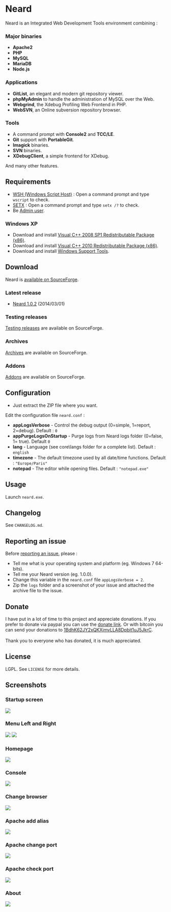 # Neard

Neard is an Integrated Web Development Tools environment combining :

### Major binaries

* **Apache2**
* **PHP**
* **MySQL**
* **MariaDB**
* **Node.js**

### Applications

* **GitList**, an elegant and modern git repository viewer.
* **phpMyAdmin** to handle the administration of MySQL over the Web.
* **Webgrind**, the Xdebug Profiling Web Frontend in PHP.
* **WebSVN**, an Online subversion repository browser.

### Tools

* A command prompt with **Console2** and **TCC/LE**.
* **Git** support with **PortableGit**.
* **Imagick** binaries.
* **SVN** binaries.
* **XDebugClient**, a simple frontend for XDebug.

And many other features.

## Requirements

* [WSH (Windows Script Host)](http://support.microsoft.com/kb/232211) : Open a command prompt and type ``wscript`` to check.
* [SETX](http://technet.microsoft.com/en-us/library/cc755104.aspx) : Open a command prompt and type ``setx /?`` to check.
* Be [Admin user](http://windows.microsoft.com/en-US/windows7/How-do-I-log-on-as-an-administrator).

### Windows XP

* Download and install [Visual C++ 2008 SP1 Redistributable Package (x86)](http://www.microsoft.com/en-us/download/details.aspx?id=5582).
* Download and install [Visual C++ 2010 Redistributable Package (x86)](https://www.microsoft.com/en-us/download/details.aspx?id=8328).
* Download and install [Windows Support Tools](http://www.microsoft.com/en-us/download/details.aspx?id=18546).

## Download

Neard is [available on SourceForge](https://sourceforge.net/projects/neard/).

### Latest release

* [Neard 1.0.2](https://sourceforge.net/projects/neard/files/Releases/1.0.2/neard-1.0.2.zip/download) (2014/03/01)

### Testing releases

[Testing releases](https://sourceforge.net/projects/neard/files/Testing/) are available on SourceForge.

### Archives

[Archives](https://sourceforge.net/projects/neard/files/Releases/) are available on SourceForge.

### Addons

[Addons](https://sourceforge.net/projects/neard/files/Addons/) are available on SourceForge.

## Configuration

* Just extract the ZIP file where you want.

Edit the configuration file ``neard.conf`` :
* **appLogsVerbose** - Control the debug output (0=simple, 1=report, 2=debug). Default : ``0``
* **appPurgeLogsOnStartup** - Purge logs from Neard logs folder (0=false, 1= true). Default ``0``
* **lang** - Language (see core\langs folder for a complete list). Default : ``english``
* **timezone** - The default timezone used by all date/time functions. Default : ``"Europe/Paris"``
* **notepad** - The editor while opening files. Default : ``"notepad.exe"``

## Usage

Launch ``neard.exe``.

## Changelog

See ``CHANGELOG.md``.

## Reporting an issue

Before [reporting an issue](https://github.com/crazy-max/neard/issues), please :
* Tell me what is your operating system and platform (eg. Windows 7 64-bits).
* Tell me your Neard version (eg. 1.0.0).
* Change this variable in the ``neard.conf`` file ``appLogsVerbose = 2``.
* Zip the ``logs`` folder and a screenshot of your issue and attached the archive file to the issue.

## Donate

I have put in a lot of time to this project and appreciate donations.
If you prefer to donate via paypal you can use the [donate link](https://www.paypal.com/cgi-bin/webscr?cmd=_donations&business=4H86AJZ6M865A&item_name=Neard&no_note=0&cn=Message%20%3a&no_shipping=1&rm=1&return=https%3A%2F%2Fgithub.com%2Fcrazy-max%2Fneard&cancel_return=https%3A%2F%2Fgithub.com%2Fcrazy-max%2Fneard&bn=PP%2dDonationsBF%3abtn_donate_LG%2egif%3aNonHosted).
Or with bitcoin you can send your donations to [1BdhK62JY2xQKXjmvLLA8Dpbit1uJ5JkrC](bitcoin:1BdhK62JY2xQKXjmvLLA8Dpbit1uJ5JkrC?label=Neard%20Donations&message=Contribution%20to%20Neard).<br /><br />
Thank you to everyone who has donated, it is much appreciated.

## License

LGPL. See ``LICENSE`` for more details.

## Screenshots

### Startup screen
![](https://raw.github.com/crazy-max/neard/master/core/resources/screenshots/neard-startup.png)

### Menu Left and Right
![](https://raw.github.com/crazy-max/neard/master/core/resources/screenshots/neard-menu1.png)
![](https://raw.github.com/crazy-max/neard/master/core/resources/screenshots/neard-menu2.png)

### Homepage
![](https://raw.github.com/crazy-max/neard/master/core/resources/screenshots/neard-homepage.png)

### Console
![](https://raw.github.com/crazy-max/neard/master/core/resources/screenshots/neard-console.png)

### Change browser
![](https://raw.github.com/crazy-max/neard/master/core/resources/screenshots/neard-change-browser.png)

### Apache add alias
![](https://raw.github.com/crazy-max/neard/master/core/resources/screenshots/neard-apache-add-alias.png)

### Apache change port
![](https://raw.github.com/crazy-max/neard/master/core/resources/screenshots/neard-apache-change-port.png)

### Apache check port
![](https://raw.github.com/crazy-max/neard/master/core/resources/screenshots/neard-apache-check-port.png)

### About
![](https://raw.github.com/crazy-max/neard/master/core/resources/screenshots/neard-about.png)
